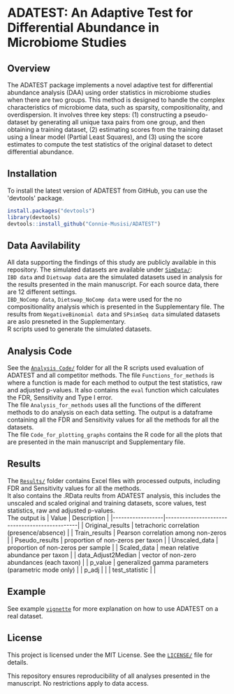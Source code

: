 # ADATEST: An Adaptive Test for Differential Abundance in Microbiome Studies
## Overview
The ADATEST package implements a novel adaptive test for differential abundance analysis (DAA) using order statistics in microbiome studies when there are two groups. This method is designed to handle the complex characteristics of microbiome data, such as sparsity, compositionality, and overdispersion. It involves three key steps: (1) constructing a pseudo-dataset by generating all unique taxa pairs from one group, and then obtaining a training dataset, (2) estimating scores from the training dataset using a linear model (Partial Least Squares), and (3) using the score estimates to compute the test statistics of the original dataset to detect differential abundance.

## Installation
To install the latest version of ADATEST from GitHub, you can use the 'devtools' package.
```r
install.packages("devtools")
library(devtools)
devtools::install_github("Connie-Musisi/ADATEST")
```

## Data Aavilability
All data supporting the findings of this study are publicly available in this repository. The simulated datasets are available under [`SimData/`](./SimData): \
  `IBD data` and `Dietswap data` are the simulated datasets used in analysis for the results presented in the main manuscript. For each source data, there are 12 different settings. \
  `IBD_NoComp data`, `Dietswap_NoComp data` were used for the no compositionality analysis which is presented in the Supplementary file. The results from `NegativeBinomial data` and `SPsimSeq data` simulated datasets are aslo presneted in the Supplementary. \
   R scripts used to generate the simulated datasets.

## Analysis Code 
  See the [`Analysis Code/`](./AnalysisCode) folder for all the R scripts used evaluation of ADATEST and all competitor methods.
  The file `Functions_for_methods` is where a function is made for each method to output the test statistics, raw and adjusted p-values. It also contains the `eval` function which calculates the FDR, Sensitivity and Type I error. \
  The file `Analysis_for_methods` uses all the functions of the different methods to do analysis on each data setting. The output is a dataframe containing all the FDR and Sensitivity values for all the methods for all the datasets. \
  The file `Code_for_plotting_graphs` contains the R code for all the plots that are presented in the main manuscript and Supplementary file.
  
## Results  
  The [`Results/`](./Results) folder contains Excel files with processed outputs, including FDR and Sensitivity values for all the methods. \
  It also contains the .RData reults from ADATEST analysis, this includes the unscaled and scaled original and training datasets, score values, test statistics, raw and adjusted p-values. \
  The output is
  | Value            | Description                                   |
|------------------|-----------------------------------------------|
| Original_results | tetrachoric correlation (presence/absence)    |
| Train_results | Pearson correlation among non-zeros         |
| Pseudo_results | proportion of non-zeros per taxon             |
| Unscaled_data    | proportion of non-zeros per sample            |
| Scaled_data   | mean relative abundance per taxon             |
| data_Adjust2Median      | vector of non-zero abundances (each taxon)    |
| p_value | generalized gamma parameters (parametric mode only) |
| p_adj |  |
| test_statistic |  |


## Example
See example [`vignette`](./vignettes/Example.Rmd) for more explanation on how to use ADATEST on a real dataset.

## License
This project is licensed under the MIT License. See the [`LICENSE/`](./LICENSE) file for details.



This repository ensures reproducibility of all analyses presented in the manuscript. No restrictions apply to data access.

